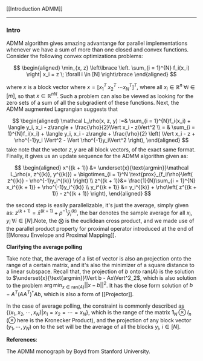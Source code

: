 [[Introduction ADMM]]

---
### **Intro**

ADMM algorithm gives amazing advantange for parallel implementations whenever we have a sum of more than one closed and convex functions. Consider the following convex optimizations problems: 

$$
\begin{aligned}
    \min_{x, z}
    \left\lbrace
        \left.
        \sum_{i = 1}^{N} f_i(x_i)
        \right|
        x_i = z \; \forall i \in [N]
    \right\rbrace
\end{aligned}
$$

where $x$ is a block vector where $x = [x_1^T \; x_2^T\; \cdots x_N^T]^T$, where all $x_i\in \mathbb R^n\; \forall i \in [m]$, so that $x\in \mathbb R^{nN}$. Such a problem can also be viewed as looking for the zero sets of a sum of all the subgradient of these functions. Next, the ADMM augmented Lagrangian suggests that

$$
\begin{aligned}
    \mathcal L_\rho(x, z, y) :=& 
    \sum_{i = 1}^{N}f_i(x_i) + \langle y_i, x_i - z\rangle
    +  \frac{\rho}{2}\Vert x_i - z\Vert^2
    \\
    = &
    \sum_{i = 1}^{N}f_i(x_i) + 
    \langle y_i, x_i - z\rangle + \frac{\rho}{2}
    \left(
        \Vert x_i - z + \rho^{-1}y_i \Vert^2 - 
        \Vert \rho^{-1}y_i\Vert^2
    \right), 
\end{aligned}
$$
take note that the vector $z, y$ are all block vectors, of the exact same format. Finally, it gives us an update sequence for the ADMM algorithm given as: 

$$
\begin{aligned}
    x^{(k + 1)} &= \underset{x}{\text{argmin}}\mathcal L_\rho(x, z^{(k)}, y^{(k)}) =
    \bigotimes_{i = 1}^N \text{prox}_{f_i/\rho}\left(
        z^{(k)}  - \rho^{-1}y_i^{(k)}
    \right)
    \\
    z^{(k + 1)}&= 
    \frac{1}{N}\sum_{i = 1}^{N}
        x_i^{(k + 1)} + \rho^{-1}y_i^{(k)}
    \\ 
    y_i^{(k + 1)} &= 
    y_i^{(k)} + \rho\left(
        z^{(k + 1)} - z^{(k + 1)}
    \right), 
\end{aligned}
$$

the second step is easily parallelizable, it's just the average, simply given as: $z^{(k + 1)} = \bar x^{(k + 1)} + \rho^{-1}\bar y^{(k)}_i$, the bar denotes the sample average for all $x_i, y_i\; \forall i \in [N]$.Note, the $\bigotimes$ is the euclidean cross product, and we made use of the parallel product property for proximal operator introduced at the end of [[Moreau Envelope and Proximal Mapping]]. 

**Clarifying the average polling**

Take note that, the average of a list of vector is also an projection onto the range of a certain matrix, and it's also the minimizer of a square distance to a linear subspace. Recall that, the projection of $b$ onto $\text{ran}(A)$ is the solution to $\underset{x}{\text{argmin}}\Vert b - Ax\Vert^2_2$, which is also solution to the problem $\arg\min_{x\in \text{ran}(A)}||x - b||^2$. It has the close form solution of $b - A^T(AA^T)^{\dagger}Ab$, which is also a form of [[Projector]]. 

In the case of average polling, the constraint is commonly described as $\{(x_1, x_2, \cdots, x_N)| x_1 = x_2 = \cdots = x_N\}$, which is the range of the matrix $\mathbf 1_N \otimes I_n$ ($\otimes$ here is the Kronecker Product), and the projection of any block vector $(y_1, \cdots, y_N)$ on to the set will be the average of all the blocks $y_i, \; i \in [N]$.

**References**: 

The ADMM monograph by Boyd from Stanford University. 

